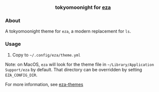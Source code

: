 <h3 align="center">
	tokyomoonight for <a href="https://github.com/eza-community/eza">eza</a>
</h3>

### About

A tokyomoonight theme for `eza`, a modern replacement for `ls`.

### Usage

1. Copy to `~/.config/eza/theme.yml`

Note: on MacOS, `eza` will look for the theme file in `~/Library/Application Support/eza` by default. That directory can be overridden by setting `EZA_CONFIG_DIR`.

For more information, see [eza-themes](https://github.com/eza-community/eza-themes)
